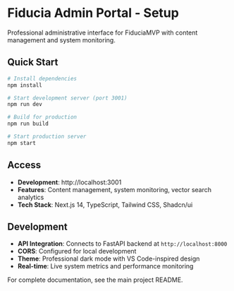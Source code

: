 # Fiducia Admin Portal - Setup

Professional administrative interface for FiduciaMVP with content management and system monitoring.

## Quick Start

```bash
# Install dependencies
npm install

# Start development server (port 3001)
npm run dev

# Build for production
npm run build

# Start production server
npm start
```

## Access

- **Development**: http://localhost:3001
- **Features**: Content management, system monitoring, vector search analytics
- **Tech Stack**: Next.js 14, TypeScript, Tailwind CSS, Shadcn/ui

## Development

- **API Integration**: Connects to FastAPI backend at `http://localhost:8000`
- **CORS**: Configured for local development
- **Theme**: Professional dark mode with VS Code-inspired design
- **Real-time**: Live system metrics and performance monitoring

For complete documentation, see the main project README.